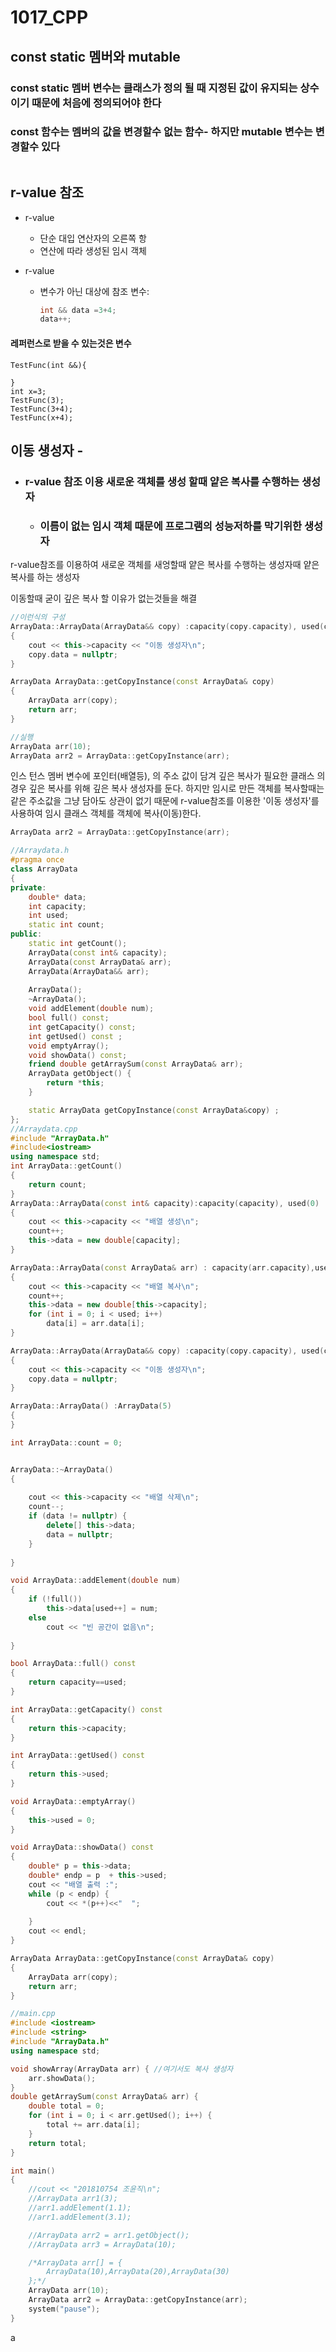 # 1017_CPP

## const static 멤버와 mutable

### const static 멤버 변수는 클래스가 정의 될 때 지정된 값이 유지되는 상수이기 때문에 처음에 정의되어야 한다 

### const 함수는 멤버의 값을 변경할수 없는 함수- 하지만 mutable 변수는  변경할수 있다 

```

```



## r-value 참조

- r-value

  - 단순 대입 연산자의 오른쪽 항
  - 연산에 따라 생성된 임시 객체

- r-value

  - 변수가 아닌 대상에 참조 변수:

    ```cpp
    int && data =3+4;
    data++;
    ```

#### 레퍼런스로 받을 수 있는것은 변수

```
TestFunc(int &&){

}
int x=3;
TestFunc(3);
TestFunc(3+4);
TestFunc(x+4);
```

## 이동 생성자 -

- ### r-value 참조 이용 새로운 객체를 생성 할때 얕은 복사를 수행하는 생성자

  - ### 이름이 없는 임시 객체 때문에 프로그램의 성능저하를 막기위한 생성자

r-value참조를 이용하여 새로운 객체를 새엉할때 얕은 복사를 수행하는 생성자때 얕은 복사를 하는 생성자 

이동할때 굳이 깊은 복사 할 이유가 없는것들을 해결 

```cpp
//이런식의 구성
ArrayData::ArrayData(ArrayData&& copy) :capacity(copy.capacity), used(copy.used), data(copy.data)
{
	cout << this->capacity << "이동 생성자\n";
	copy.data = nullptr;
}

ArrayData ArrayData::getCopyInstance(const ArrayData& copy)
{
	ArrayData arr(copy);
	return arr;
}

//실행
ArrayData arr(10);
ArrayData arr2 = ArrayData::getCopyInstance(arr);
```

인스 턴스 멤버 변수에 포인터(배열등), 의  주소 값이 담겨 깊은 복사가 필요한 클래스 의 경우 깊은 복사를 위해 깊은 복사 생성자를 둔다. 하지만 임시로 만든 객체를 복사할때는 같은 주소값을 그냥 담아도 상관이 없기 때문에 r-value참조를 이용한 '이동 생성자'를 사용하여 임시 클래스 객체를 객체에 복사(이동)한다.



```cpp
ArrayData arr2 = ArrayData::getCopyInstance(arr);
```

```cpp
//Arraydata.h
#pragma once
class ArrayData
{
private:
	double* data;
	int capacity;
	int used;
	static int count;
public:
	static int getCount();
	ArrayData(const int& capacity);
	ArrayData(const ArrayData& arr);
	ArrayData(ArrayData&& arr);
	
	ArrayData();
	~ArrayData();
	void addElement(double num);
	bool full() const;
	int getCapacity() const;
	int getUsed() const ;
	void emptyArray();
	void showData() const;
	friend double getArraySum(const ArrayData& arr);
	ArrayData getObject() {
		return *this;
	}

	static ArrayData getCopyInstance(const ArrayData&copy) ;
};
//Arraydata.cpp
#include "ArrayData.h"
#include<iostream>
using namespace std;
int ArrayData::getCount()
{
	return count;
}
ArrayData::ArrayData(const int& capacity):capacity(capacity), used(0)
{
	cout << this->capacity << "배열 생성\n";
	count++;
	this->data = new double[capacity];
}

ArrayData::ArrayData(const ArrayData& arr) : capacity(arr.capacity),used(arr.used)
{
	cout << this->capacity << "배열 복사\n";
	count++;
	this->data = new double[this->capacity];
	for (int i = 0; i < used; i++)
		data[i] = arr.data[i];
}

ArrayData::ArrayData(ArrayData&& copy) :capacity(copy.capacity), used(copy.used), data(copy.data)
{
	cout << this->capacity << "이동 생성자\n";
	copy.data = nullptr;
}

ArrayData::ArrayData() :ArrayData(5)
{
}

int ArrayData::count = 0;


ArrayData::~ArrayData()
{
	
	cout << this->capacity << "배열 삭제\n";
	count--;
	if (data != nullptr) {
		delete[] this->data;
		data = nullptr;
	}
	
}

void ArrayData::addElement(double num)
{
	if (!full())
		this->data[used++] = num;
	else
		cout << "빈 공간이 없음\n";
		
}

bool ArrayData::full() const
{
	return capacity==used;
}

int ArrayData::getCapacity() const
{
	return this->capacity;
}

int ArrayData::getUsed() const
{
	return this->used;
}

void ArrayData::emptyArray()
{
	this->used = 0;
}

void ArrayData::showData() const
{
	double* p = this->data;
	double* endp = p  + this->used;
	cout << "배열 출력 :";
	while (p < endp) {
		cout << *(p++)<<"  ";
		
	}
	cout << endl;
}

ArrayData ArrayData::getCopyInstance(const ArrayData& copy)
{
	ArrayData arr(copy);
	return arr;
}

//main.cpp
#include <iostream>
#include <string>
#include "ArrayData.h"
using namespace std;

void showArray(ArrayData arr) { //여기서도 복사 생성자
	arr.showData();
}
double getArraySum(const ArrayData& arr) {
	double total = 0;
	for (int i = 0; i < arr.getUsed(); i++) {
		total += arr.data[i];
	}
	return total;
}

int main()
{
	//cout << "201810754 조윤직\n";
	//ArrayData arr1(3);
	//arr1.addElement(1.1);
	//arr1.addElement(3.1);

	//ArrayData arr2 = arr1.getObject();
	//ArrayData arr3 = ArrayData(10);

	/*ArrayData arr[] = { 
		ArrayData(10),ArrayData(20),ArrayData(30) 
	};*/
	ArrayData arr(10);
    ArrayData arr2 = ArrayData::getCopyInstance(arr);
	system("pause");
}
```



a
